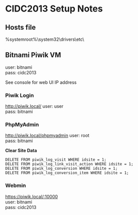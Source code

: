 # CIDC2013 Setup Notes

## Hosts file

%systemroot%\system32\drivers\etc\

## Bitnami Piwik VM
user: bitnami  
pass: cidc2013

See console for web UI IP address

### Piwik Login
http://piwik.local/
user: user  
pass: bitnami

### PhpMyAdmin
http://piwik.local/phpmyadmin
user: root  
pass: bitnami

**Clear Site Data**
```
DELETE FROM piwik_log_visit WHERE idsite = 1;
DELETE FROM piwik_log_link_visit_action WHERE idsite = 1;
DELETE FROM piwik_log_conversion WHERE idsite = 1;
DELETE FROM piwik_log_conversion_item WHERE idsite = 1; 
```

### Webmin

https://piwik.local/:10000  
user: bitnami  
pass: cidc2013
